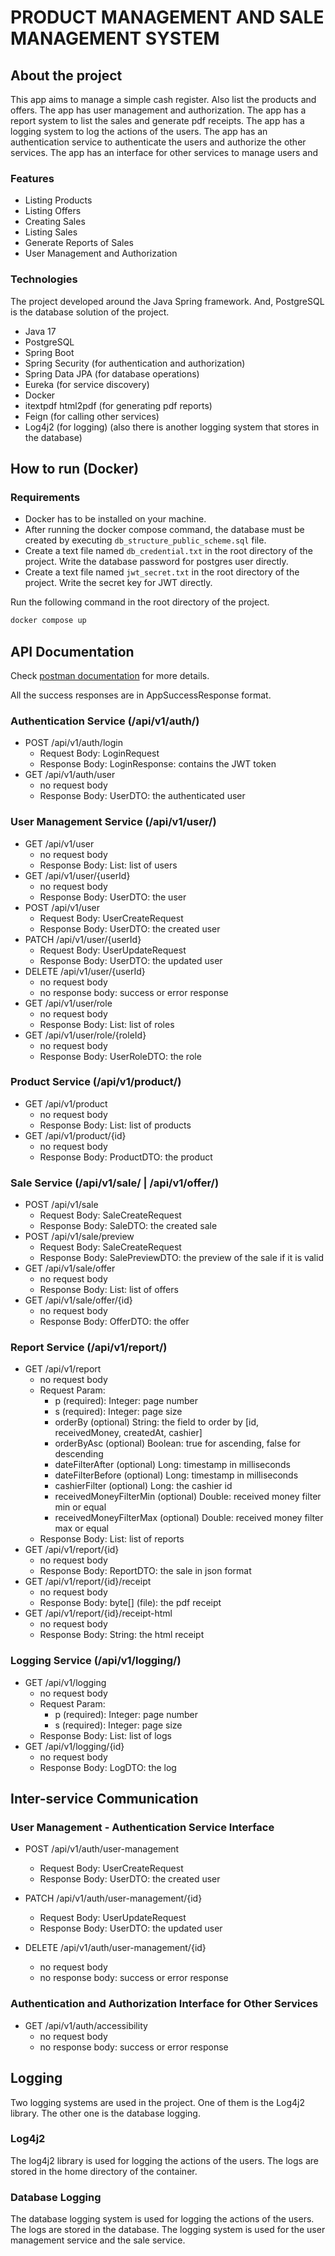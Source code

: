 # PRODUCT MANAGEMENT AND SALE MANAGEMENT SYSTEM

## About the project

This app aims to manage a simple cash register. Also list the products and offers. The app has user management and
authorization. The app has a report system to list the sales and generate pdf receipts. The app has a logging system to
log the actions of the users. The app has an authentication service to authenticate the users and authorize the other
services. The app has an interface for other services to manage users and

### Features

- Listing Products
- Listing Offers
- Creating Sales
- Listing Sales
- Generate Reports of Sales
- User Management and Authorization

### Technologies

The project developed around the Java Spring framework. And, PostgreSQL is the database solution of the project.

- Java 17
- PostgreSQL
- Spring Boot
- Spring Security (for authentication and authorization)
- Spring Data JPA (for database operations)
- Eureka (for service discovery)
- Docker
- itextpdf html2pdf (for generating pdf reports)
- Feign (for calling other services)
- Log4j2 (for logging) (also there is another logging system that stores in the database)

## How to run (Docker)

### Requirements

- Docker has to be installed on your machine.
- After running the docker compose command, the database must be created by executing `db_structure_public_scheme.sql`
  file.
- Create a text file named `db_credential.txt` in the root directory of the project. Write the database password for
  postgres user directly.
- Create a text file named `jwt_secret.txt` in the root directory of the project. Write the secret key for JWT directly.

Run the following command in the root directory of the project.

```bash
docker compose up
```

## API Documentation

Check [postman documentation](https://documenter.getpostman.com/view/29982062/2sA3XTdKMi) for more details.

All the success responses are in AppSuccessResponse format.

### Authentication Service (/api/v1/auth/)

- POST /api/v1/auth/login
    - Request Body: LoginRequest
    - Response Body: LoginResponse: contains the JWT token
- GET /api/v1/auth/user
    - no request body
    - Response Body: UserDTO: the authenticated user

### User Management Service (/api/v1/user/)

- GET /api/v1/user
    - no request body
    - Response Body: List<UserDTO>: list of users
- GET /api/v1/user/{userId}
    - no request body
    - Response Body: UserDTO: the user
- POST /api/v1/user
    - Request Body: UserCreateRequest
    - Response Body: UserDTO: the created user
- PATCH /api/v1/user/{userId}
    - Request Body: UserUpdateRequest
    - Response Body: UserDTO: the updated user
- DELETE /api/v1/user/{userId}
    - no request body
    - no response body: success or error response
- GET /api/v1/user/role
    - no request body
    - Response Body: List<UserRoleDTO>: list of roles
- GET /api/v1/user/role/{roleId}
    - no request body
    - Response Body: UserRoleDTO: the role

### Product Service (/api/v1/product/)

- GET /api/v1/product
    - no request body
    - Response Body: List<ProductDTO>: list of products
- GET /api/v1/product/{id}
    - no request body
    - Response Body: ProductDTO: the product

### Sale Service (/api/v1/sale/ | /api/v1/offer/)

- POST /api/v1/sale
    - Request Body: SaleCreateRequest
    - Response Body: SaleDTO: the created sale
- POST /api/v1/sale/preview
    - Request Body: SaleCreateRequest
    - Response Body: SalePreviewDTO: the preview of the sale if it is valid
- GET /api/v1/sale/offer
    - no request body
    - Response Body: List<OfferDTO>: list of offers
- GET /api/v1/sale/offer/{id}
    - no request body
    - Response Body: OfferDTO: the offer

### Report Service (/api/v1/report/)

- GET /api/v1/report
    - no request body
    - Request Param:
        - p (required): Integer: page number
        - s (required): Integer: page size
        - orderBy (optional) String: the field to order by [id, receivedMoney, createdAt, cashier]
        - orderByAsc (optional) Boolean: true for ascending, false for descending
        - dateFilterAfter (optional) Long: timestamp in milliseconds
        - dateFilterBefore (optional) Long: timestamp in milliseconds
        - cashierFilter (optional) Long: the cashier id
        - receivedMoneyFilterMin (optional) Double: received money filter min or equal
        - receivedMoneyFilterMax (optional) Double: received money filter max or equal
    - Response Body: List<ReportDTO>: list of reports
- GET /api/v1/report/{id}
    - no request body
    - Response Body: ReportDTO: the sale in json format
- GET /api/v1/report/{id}/receipt
    - no request body
    - Response Body: byte[] (file): the pdf receipt
- GET /api/v1/report/{id}/receipt-html
    - no request body
    - Response Body: String: the html receipt

### Logging Service (/api/v1/logging/)

- GET /api/v1/logging
    - no request body
    - Request Param:
        - p (required): Integer: page number
        - s (required): Integer: page size
    - Response Body: List<LogDTO>: list of logs
- GET /api/v1/logging/{id}
    - no request body
    - Response Body: LogDTO: the log

## Inter-service Communication

### User Management - Authentication Service Interface

- POST /api/v1/auth/user-management
    - Request Body: UserCreateRequest
    - Response Body: UserDTO: the created user

- PATCH /api/v1/auth/user-management/{id}
    - Request Body: UserUpdateRequest
    - Response Body: UserDTO: the updated user

- DELETE /api/v1/auth/user-management/{id}
    - no request body
    - no response body: success or error response

### Authentication and Authorization Interface for Other Services

- GET /api/v1/auth/accessibility
    - no request body
    - no response body: success or error response

## Logging

Two logging systems are used in the project. One of them is the Log4j2 library. The other one is the database logging.

### Log4j2

The log4j2 library is used for logging the actions of the users. The logs are stored in the home directory of the
container.

### Database Logging

The database logging system is used for logging the actions of the users. The logs are stored in the database. The
logging system is used for the user management service and the sale service.
